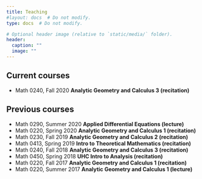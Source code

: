 ```yaml
---
title: Teaching
#layout: docs  # Do not modify.
type: docs  # Do not modify.

# Optional header image (relative to `static/media/` folder).
header:
  caption: ""
  image: ""
---
```

## Current courses
* Math 0240, Fall 2020 **Analytic Geometry and Calculus 3 (recitation)**

## Previous courses
* Math 0290, Summer 2020 **Applied Differential Equations (lecture)**
* Math 0220, Spring 2020 **Analytic Geometry and Calculus 1 (recitation)**
* Math 0230, Fall 2019 **Analytic Geometry and Calculus 2 (recitation)**
* Math 0413, Spring 2019 **Intro to Theoretical Mathematics (recitation)**
* Math 0240, Fall 2018 **Analytic Geometry and Calculus 3 (recitation)**
* Math 0450, Spring 2018 **UHC Intro to Analysis (recitation)**
* Math 0220, Fall 2017 **Analytic Geometry and Calculus 1 (recitation)**
* Math 0220, Summer 2017 **Analytic Geometry and Calculus 1 (lecture)**


